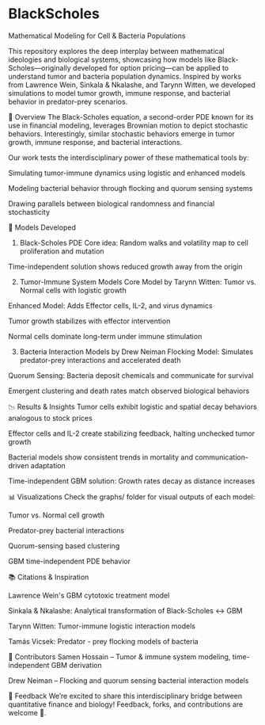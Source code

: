 # BlackScholes

Mathematical Modeling for Cell & Bacteria Populations

This repository explores the deep interplay between mathematical ideologies and biological systems, showcasing how models like Black-Scholes—originally developed for option pricing—can be applied to understand tumor and bacteria population dynamics. Inspired by works from Lawrence Wein, Sinkala & Nkalashe, and Tarynn Witten, we developed simulations to model tumor growth, immune response, and bacterial behavior in predator-prey scenarios.

🔬 Overview
The Black-Scholes equation, a second-order PDE known for its use in financial modeling, leverages Brownian motion to depict stochastic behaviors. Interestingly, similar stochastic behaviors emerge in tumor growth, immune response, and bacterial interactions.

Our work tests the interdisciplinary power of these mathematical tools by:

Simulating tumor-immune dynamics using logistic and enhanced models

Modeling bacterial behavior through flocking and quorum sensing systems

Drawing parallels between biological randomness and financial stochasticity

🧪 Models Developed
1. Black-Scholes PDE
Core idea: Random walks and volatility map to cell proliferation and mutation

Time-independent solution shows reduced growth away from the origin

2. Tumor-Immune System Models
Core Model by Tarynn Witten: Tumor vs. Normal cells with logistic growth

Enhanced Model: Adds Effector cells, IL-2, and virus dynamics

Tumor growth stabilizes with effector intervention

Normal cells dominate long-term under immune stimulation

3. Bacteria Interaction Models by Drew Neiman
Flocking Model: Simulates predator-prey interactions and accelerated death

Quorum Sensing: Bacteria deposit chemicals and communicate for survival

Emergent clustering and death rates match observed biological behaviors

📉 Results & Insights
Tumor cells exhibit logistic and spatial decay behaviors analogous to stock prices

Effector cells and IL-2 create stabilizing feedback, halting unchecked tumor growth

Bacterial models show consistent trends in mortality and communication-driven adaptation

Time-independent GBM solution: Growth rates decay as distance increases

📊 Visualizations
Check the graphs/ folder for visual outputs of each model:

Tumor vs. Normal cell growth

Predator-prey bacterial interactions

Quorum-sensing based clustering

GBM time-independent PDE behavior

📚 Citations & Inspiration

Lawrence Wein's GBM cytotoxic treatment model

Sinkala & Nkalashe: Analytical transformation of Black-Scholes ↔ GBM

Tarynn Witten: Tumor-immune logistic interaction models

Tamás Vicsek: Predator - prey flocking models of bacteria

🧠 Contributors
Samen Hossain – Tumor & immune system modeling, time-independent GBM derivation

Drew Neiman – Flocking and quorum sensing bacterial interaction models

💬 Feedback
We’re excited to share this interdisciplinary bridge between quantitative finance and biology! Feedback, forks, and contributions are welcome 🙌.

